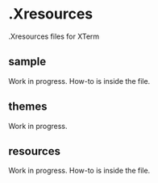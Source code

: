 # .Xresources
.Xresources files for XTerm

## sample

Work in progress. How-to is inside the file.

## themes

Work in progress.

## resources

Work in progress. How-to is inside the file.
